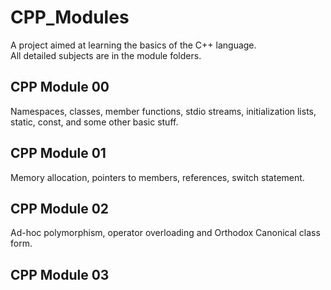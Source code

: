 # CPP_Modules
A project aimed at learning the basics of the C++ language. </br>
All detailed subjects are in the module folders. </br>

## CPP Module 00
Namespaces, classes, member functions, stdio streams, initialization lists, static, const, and some other basic stuff. </br>

## CPP Module 01
Memory allocation, pointers to members, references, switch statement. </br>

## CPP Module 02
Ad-hoc polymorphism, operator overloading and Orthodox Canonical class form. </br>

## CPP Module 03
